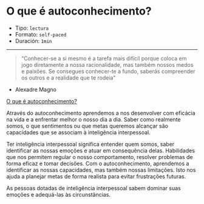 # O que é autoconhecimento?

* Tipo: `lectura`
* Formato: `self-paced`
* Duración: `1min`

***

>“Conhecer-se a si mesmo é a tarefa mais difícil porque coloca em jogo diretamente a nossa racionalidade, mas também nossos medos e paixões. Se consegues conhecer-te a fundo, saberás compreender os outros e a realidade que te rodeia”
- Alexadre Magno

[O que é autoconhecimento?](https://vimeo.com/377542889/)

Através do autoconhecimento aprendemos a nos desenvolver com eficácia na vida e a enfrentar melhor o nosso dia a dia. Saber como realmente somos, o que sentimentos ou que metas queremos alcançar são capacidades que se associam à inteligência interpessoal.

Ter inteligência interpessoal significa entender quem somos, saber identificar as nossas emoções e atuar em consequência delas. Habilidades que nos permitem regular o nosso comportamento, resolver problemas de forma eficaz e tomar decisões. Com o autoconhecimento, aprendemos a identificar as nossas capacidades, mas também nossas limitações. Isto nos ajuda a planejar metas de forma realista para evitar frustrações futuras.

As pessoas dotadas de inteligência interpessoal sabem dominar suas emoções e adequá-las às circunstâncias.

